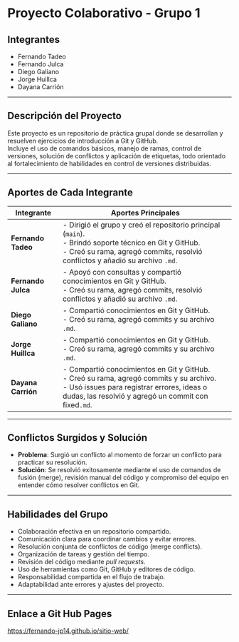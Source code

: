 # Proyecto Colaborativo - Grupo 1

## Integrantes
- Fernando Tadeo  
- Fernando Julca  
- Diego Galiano  
- Jorge Huillca  
- Dayana Carrión  

---

## Descripción del Proyecto

Este proyecto es un repositorio de práctica grupal donde se desarrollan y resuelven ejercicios de introducción a Git y GitHub.  
Incluye el uso de comandos básicos, manejo de ramas, control de versiones, solución de conflictos y aplicación de etiquetas, todo orientado al fortalecimiento de habilidades en control de versiones distribuidas.

---

## Aportes de Cada Integrante

| Integrante        | Aportes Principales |
|-------------------|---------------------|
| **Fernando Tadeo** | - Dirigió el grupo y creó el repositorio principal (`main`).<br>- Brindó soporte técnico en Git y GitHub.<br>- Creó su rama, agregó commits, resolvió conflictos y añadió su archivo `.md`. |
| **Fernando Julca** | - Apoyó con consultas y compartió conocimientos en Git y GitHub.<br>- Creó su rama, agregó commits, resolvió conflictos y añadió su archivo `.md`. |
| **Diego Galiano**  | - Compartió conocimientos en Git y GitHub.<br>- Creó su rama, agregó commits y su archivo `.md`. |
| **Jorge Huillca**  | - Compartió conocimientos en Git y GitHub.<br>- Creó su rama, agregó commits y su archivo `.md`. |
| **Dayana Carrión** | - Compartió conocimientos en Git y GitHub.<br>- Creó su rama, agregó commits y su archivo.<br>- Usó issues para registrar errores, ideas o dudas, las resolvió y agregó un commit con fixed`.md`. |

---

## Conflictos Surgidos y Solución

- **Problema**: Surgió un conflicto al momento de forzar un conflicto para practicar su resolución.  
- **Solución**: Se resolvió exitosamente mediante el uso de comandos de fusión (merge), revisión manual del código y compromiso del equipo en entender cómo resolver conflictos en Git.

---

## Habilidades del Grupo

-  Colaboración efectiva en un repositorio compartido.  
-  Comunicación clara para coordinar cambios y evitar errores.  
-  Resolución conjunta de conflictos de código (merge conflicts).  
-  Organización de tareas y gestión del tiempo.  
-  Revisión del código mediante _pull requests_.  
-  Uso de herramientas como Git, GitHub y editores de código.  
-  Responsabilidad compartida en el flujo de trabajo.  
-  Adaptabilidad ante errores y ajustes del proyecto.

---

## Enlace a Git Hub Pages

https://fernando-jp14.github.io/sitio-web/
